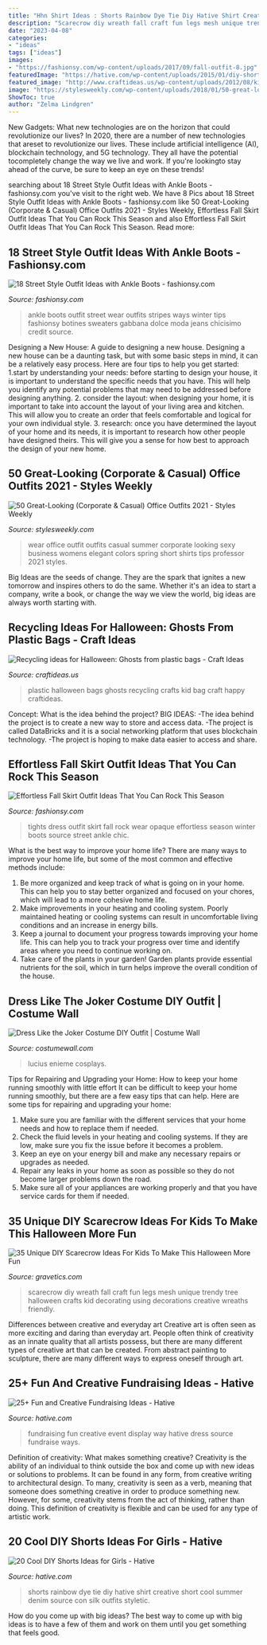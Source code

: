 ```yaml
---
title: "Hhn Shirt Ideas : Shorts Rainbow Dye Tie Diy Hative Shirt Creative Short Cool Summer Denim Source Con Silk Outfits Styletic"
description: "Scarecrow diy wreath fall craft fun legs mesh unique trendy tree halloween crafts kid decorating using decorations creative wreaths friendly"
date: "2023-04-08"
categories:
- "ideas"
tags: ["ideas"]
images:
- "https://fashionsy.com/wp-content/uploads/2017/09/fall-outfit-8.jpg"
featuredImage: "https://hative.com/wp-content/uploads/2015/01/diy-shorts-ideas/2-rainbow-tie-dye-shorts.jpg"
featured_image: "http://www.craftideas.us/wp-content/uploads/2012/08/kid-crafts2.jpg"
image: "https://stylesweekly.com/wp-content/uploads/2018/01/50-great-looking-corporate-and-casual-work-outfits-for-women-12.jpg"
ShowToc: true
author: "Zelma Lindgren"
---
```



New Gadgets: What new technologies are on the horizon that could revolutionize our lives?
In 2020, there are a number of new technologies that areset to revolutionize our lives. These include artificial intelligence (AI), blockchain technology, and 5G technology. They all have the potential tocompletely change the way we live and work. If you're lookingto stay ahead of the curve, be sure to keep an eye on these trends!

	

		
searching about 18 Street Style Outfit Ideas with Ankle Boots - fashionsy.com you've visit to the right web. We have 8 Pics about 18 Street Style Outfit Ideas with Ankle Boots - fashionsy.com like 50 Great-Looking (Corporate &amp; Casual) Office Outfits 2021 - Styles Weekly, Effortless Fall Skirt Outfit Ideas That You Can Rock This Season and also Effortless Fall Skirt Outfit Ideas That You Can Rock This Season. Read more:
		
    
## 18 Street Style Outfit Ideas With Ankle Boots - Fashionsy.com

<img loading=lazy src="https://fashionsy.com/wp-content/uploads/2013/11/dolce-gabbana-fashion-brands-white-dark-blue-sweaterslook-main-single-630x924.jpg" onerror="this.onerror=null;this.src='https://tse4.mm.bing.net/th?id=OIP.LoG_6fBKBqLBWV-sLU3w2gHaK3&amp;pid=15.1';" alt="18 Street Style Outfit Ideas with Ankle Boots - fashionsy.com">

_Source: fashionsy.com_

>ankle boots outfit street wear outfits stripes ways winter tips fashionsy botines sweaters gabbana dolce moda jeans chicisimo credit source. 

	

Designing a New House: A guide to designing a new house.
Designing a new house can be a daunting task, but with some basic steps in mind, it can be a relatively easy process. Here are four tips to help you get started: 1.start by understanding your needs: before starting to design your house, it is important to understand the specific needs that you have. This will help you identify any potential problems that may need to be addressed before designing anything. 2. consider the layout: when designing your home, it is important to take into account the layout of your living area and kitchen. This will allow you to create an order that feels comfortable and logical for your own individual style. 3. research: once you have determined the layout of your home and its needs, it is important to research how other people have designed theirs. This will give you a sense for how best to approach the design of your new home. 
    
## 50 Great-Looking (Corporate &amp; Casual) Office Outfits 2021 - Styles Weekly

<img loading=lazy src="https://stylesweekly.com/wp-content/uploads/2018/01/50-great-looking-corporate-and-casual-work-outfits-for-women-12.jpg" onerror="this.onerror=null;this.src='https://tse1.mm.bing.net/th?id=OIP.azf68UwjZfh0d1CCR6soBQHaKA&amp;pid=15.1';" alt="50 Great-Looking (Corporate &amp; Casual) Office Outfits 2021 - Styles Weekly">

_Source: stylesweekly.com_

>wear office outfit outfits casual summer corporate looking sexy business womens elegant colors spring short shirts tips professor 2021 styles. 

	

Big Ideas are the seeds of change. They are the spark that ignites a new tomorrow and inspires others to do the same. Whether it's an idea to start a company, write a book, or change the way we view the world, big ideas are always worth starting with.

    
## Recycling Ideas For Halloween: Ghosts From Plastic Bags - Craft Ideas

<img loading=lazy src="http://www.craftideas.us/wp-content/uploads/2012/08/kid-crafts2.jpg" onerror="this.onerror=null;this.src='https://tse4.mm.bing.net/th?id=OIP.fJXPBy0CyKe4CdyjwT-wrgHaJ4&amp;pid=15.1';" alt="Recycling ideas for Halloween: Ghosts from plastic bags - Craft Ideas">

_Source: craftideas.us_

>plastic halloween bags ghosts recycling crafts kid bag craft happy craftideas. 

	

Concept: What is the idea behind the project?
BIG IDEAS: 
-The idea behind the project is to create a new way to store and access data. 
-The project is called DataBricks and it is a social networking platform that uses blockchain technology. 
-The project is hoping to make data easier to access and share.

    
## Effortless Fall Skirt Outfit Ideas That You Can Rock This Season

<img loading=lazy src="https://fashionsy.com/wp-content/uploads/2017/09/fall-outfit-8.jpg" onerror="this.onerror=null;this.src='https://tse3.mm.bing.net/th?id=OIP.yzUodEA6iHXYKRrYL8wp5QHaLH&amp;pid=15.1';" alt="Effortless Fall Skirt Outfit Ideas That You Can Rock This Season">

_Source: fashionsy.com_

>tights dress outfit skirt fall rock wear opaque effortless season winter boots source street ankle chic. 

	

What is the best way to improve your home life?
There are many ways to improve your home life, but some of the most common and effective methods include: 
1. Be more organized and keep track of what is going on in your home. This can help you to stay better organized and focused on your chores, which will lead to a more cohesive home life. 
2. Make improvements in your heating and cooling system. Poorly maintained heating or cooling systems can result in uncomfortable living conditions and an increase in energy bills. 
3. Keep a journal to document your progress towards improving your home life. This can help you to track your progress over time and identify areas where you need to continue working on. 
4. Take care of the plants in your garden! Garden plants provide essential nutrients for the soil, which in turn helps improve the overall condition of the house.

    
## Dress Like The Joker Costume DIY Outfit | Costume Wall

<img loading=lazy src="http://cdn.costumewall.com/wp-content/uploads/2015/10/joker-dark-knight-cosplay-6.jpg" onerror="this.onerror=null;this.src='https://tse1.mm.bing.net/th?id=OIP.I34iXdvhHaBl21AChmHCmQHaLH&amp;pid=15.1';" alt="Dress Like the Joker Costume DIY Outfit | Costume Wall">

_Source: costumewall.com_

>lucius enieme cosplays. 

	

Tips for Repairing and Upgrading your Home: How to keep your home running smoothly with little effort
It can be difficult to keep your home running smoothly, but there are a few easy tips that can help. Here are some tips for repairing and upgrading your home:
1. Make sure you are familiar with the different services that your home needs and how to replace them if needed.
2. Check the fluid levels in your heating and cooling systems. If they are low, make sure you fix the issue before it becomes a problem.
3. Keep an eye on your energy bill and make any necessary repairs or upgrades as needed.
4. Repair any leaks in your home as soon as possible so they do not become larger problems down the road.
5. Make sure all of your appliances are working properly and that you have service cards for them if needed.

    
## 35 Unique DIY Scarecrow Ideas For Kids To Make This Halloween More Fun

<img loading=lazy src="http://www.gravetics.com/wp-content/uploads/2017/07/Creative-DIY-Scarecrow-Ideas-for-Kids.jpg" onerror="this.onerror=null;this.src='https://tse2.mm.bing.net/th?id=OIP.t1q_3LFKbHUCzQt7uS3ekQHaKq&amp;pid=15.1';" alt="35 Unique DIY Scarecrow Ideas For Kids To Make This Halloween More Fun">

_Source: gravetics.com_

>scarecrow diy wreath fall craft fun legs mesh unique trendy tree halloween crafts kid decorating using decorations creative wreaths friendly. 

	

Differences between creative and everyday art
Creative art is often seen as more exciting and daring than everyday art. People often think of creativity as an innate quality that all artists possess, but there are many different types of creative art that can be created. From abstract painting to sculpture, there are many different ways to express oneself through art.

    
## 25+ Fun And Creative Fundraising Ideas - Hative

<img loading=lazy src="https://hative.com/wp-content/uploads/2014/04/fundraising-ideas/11-fashion-dress-fundraising.jpg" onerror="this.onerror=null;this.src='https://tse4.mm.bing.net/th?id=OIP.w3bERnMOUNqN1mfKy2tbDQHaNJ&amp;pid=15.1';" alt="25+ Fun and Creative Fundraising Ideas - Hative">

_Source: hative.com_

>fundraising fun creative event display way hative dress source fundraise ways. 

	

Definition of creativity: What makes something creative?
Creativity is the ability of an individual to think outside the box and come up with new ideas or solutions to problems. It can be found in any form, from creative writing to architectural design. To many, creativity is seen as a verb, meaning that someone does something creative in order to produce something new. However, for some, creativity stems from the act of thinking, rather than doing. This definition of creativity is flexible and can be used for any type of artistic work.

    
## 20 Cool DIY Shorts Ideas For Girls - Hative

<img loading=lazy src="https://hative.com/wp-content/uploads/2015/01/diy-shorts-ideas/2-rainbow-tie-dye-shorts.jpg" onerror="this.onerror=null;this.src='https://tse2.mm.bing.net/th?id=OIP.-OBwYQLO4JKpt12L0m4xRQHaKX&amp;pid=15.1';" alt="20 Cool DIY Shorts Ideas for Girls - Hative">

_Source: hative.com_

>shorts rainbow dye tie diy hative shirt creative short cool summer denim source con silk outfits styletic. 

	

How do you come up with big ideas?
The best way to come up with big ideas is to have a few of them and work on them until you get something that feels good.

